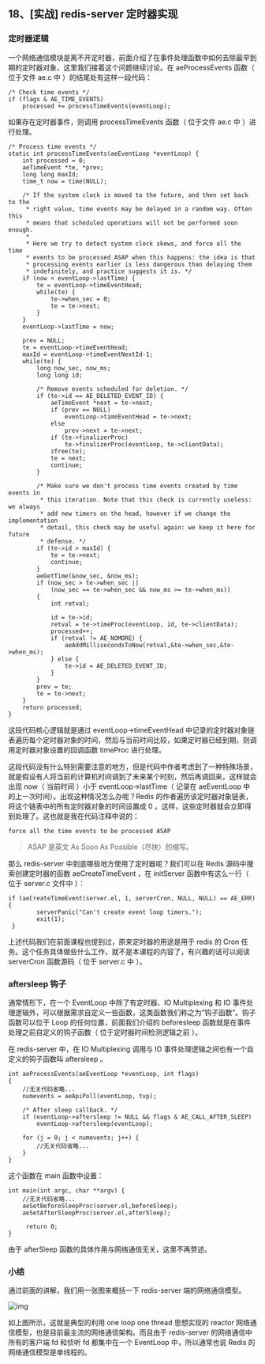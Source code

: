 ## 18、[实战] redis-server 定时器实现

### 定时器逻辑

一个网络通信模块是离不开定时器，前面介绍了在事件处理函数中如何去除最早到期的定时器对象，这里我们接着这个问题继续讨论。在 aeProcessEvents 函数（ 位于文件 ae.c 中 ）的结尾处有这样一段代码：

```
/* Check time events */
if (flags & AE_TIME_EVENTS)
    processed += processTimeEvents(eventLoop);
```

如果存在定时器事件，则调用 processTimeEvents 函数（ 位于文件 ae.c 中 ）进行处理。

```
/* Process time events */
static int processTimeEvents(aeEventLoop *eventLoop) {
    int processed = 0;
    aeTimeEvent *te, *prev;
    long long maxId;
    time_t now = time(NULL);

    /* If the system clock is moved to the future, and then set back to the
     * right value, time events may be delayed in a random way. Often this
     * means that scheduled operations will not be performed soon enough.
     *
     * Here we try to detect system clock skews, and force all the time
     * events to be processed ASAP when this happens: the idea is that
     * processing events earlier is less dangerous than delaying them
     * indefinitely, and practice suggests it is. */
    if (now < eventLoop->lastTime) {
        te = eventLoop->timeEventHead;
        while(te) {
            te->when_sec = 0;
            te = te->next;
        }
    }
    eventLoop->lastTime = now;

    prev = NULL;
    te = eventLoop->timeEventHead;
    maxId = eventLoop->timeEventNextId-1;
    while(te) {
        long now_sec, now_ms;
        long long id;

        /* Remove events scheduled for deletion. */
        if (te->id == AE_DELETED_EVENT_ID) {
            aeTimeEvent *next = te->next;
            if (prev == NULL)
                eventLoop->timeEventHead = te->next;
            else
                prev->next = te->next;
            if (te->finalizerProc)
                te->finalizerProc(eventLoop, te->clientData);
            zfree(te);
            te = next;
            continue;
        }

        /* Make sure we don't process time events created by time events in
         * this iteration. Note that this check is currently useless: we always
         * add new timers on the head, however if we change the implementation
         * detail, this check may be useful again: we keep it here for future
         * defense. */
        if (te->id > maxId) {
            te = te->next;
            continue;
        }
        aeGetTime(&now_sec, &now_ms);
        if (now_sec > te->when_sec ||
            (now_sec == te->when_sec && now_ms >= te->when_ms))
        {
            int retval;

            id = te->id;
            retval = te->timeProc(eventLoop, id, te->clientData);
            processed++;
            if (retval != AE_NOMORE) {
                aeAddMillisecondsToNow(retval,&te->when_sec,&te->when_ms);
            } else {
                te->id = AE_DELETED_EVENT_ID;
            }
        }
        prev = te;
        te = te->next;
    }
    return processed;
}
```

这段代码核心逻辑就是通过 eventLoop→timeEventHead 中记录的定时器对象链表遍历每个定时器对象的时间，然后与当前时间比较，如果定时器已经到期，则调用定时器对象设置的回调函数 timeProc 进行处理。

这段代码没有什么特别需要注意的地方，但是代码中作者考虑到了一种特殊场景，就是假设有人将当前的计算机时间调到了未来某个时刻，然后再调回来，这样就会出现 now（ 当前时间 ）小于 eventLoop→lastTime（ 记录在 aeEventLoop 中的上一次时间）。出现这种情况怎么办呢？Redis 的作者遍历该定时器对象链表，将这个链表中的所有定时器对象的时间设置成 0 。这样，这些定时器就会立即得到处理了。这也就是我在代码注释中说的：

```
force all the time events to be processed ASAP
```

> ASAP 是英文 As Soon As Possible（尽快）的缩写。

那么 redis-server 中到底哪些地方使用了定时器呢？我们可以在 Redis 源码中搜索创建定时器的函数 aeCreateTimeEvent ，在 initServer 函数中有这么一行（ 位于 server.c 文件中 ）：

```
if (aeCreateTimeEvent(server.el, 1, serverCron, NULL, NULL) == AE_ERR) {
        serverPanic("Can't create event loop timers.");
        exit(1);
 }
```

上述代码我们在前面课程也提到过，原来定时器的用途是用于 redis 的 Cron 任务。这个任务具体做些什么工作，就不是本课程的内容了，有兴趣的话可以阅读 serverCron 函数源码（ 位于 server.c 中 ）。

### aftersleep 钩子

通常情形下，在一个 EventLoop 中除了有定时器、IO Multiplexing 和 IO 事件处理逻辑外，可以根据需求自定义一些函数，这类函数我们称之为“钩子函数”。钩子函数可以位于 Loop 的任何位置，前面我们介绍的 beforesleep 函数就是在事件处理之前自定义的钩子函数（ 位于定时器时间检测逻辑之前 ）。

在 redis-server 中，在 IO Multiplexing 调用与 IO 事件处理逻辑之间也有一个自定义的钩子函数叫 aftersleep 。

```
int aeProcessEvents(aeEventLoop *eventLoop, int flags)
{
    //无关代码省略...
    numevents = aeApiPoll(eventLoop, tvp);

    /* After sleep callback. */
    if (eventLoop->aftersleep != NULL && flags & AE_CALL_AFTER_SLEEP)
        eventLoop->aftersleep(eventLoop);

    for (j = 0; j < numevents; j++) {
        //无关代码省略...
    }    
}
```

这个函数在 main 函数中设置：

```
int main(int argc, char **argv) {
    //无关代码省略...
    aeSetBeforeSleepProc(server.el,beforeSleep);
    aeSetAfterSleepProc(server.el,afterSleep);

     return 0;
}
```

由于 afterSleep 函数的具体作用与网络通信无关，这里不再赘述。

### 小结

通过前面的讲解，我们用一张图来概括一下 redis-server 端的网络通信模型。

![img](https://images.gitbook.cn/c3f5c9e0-f20a-11e8-a886-5157ca7834b5)

如上图所示，这就是典型的利用 one loop one thread 思想实现的 reactor 网络通信模型，也是目前最主流的网络通信架构。而且由于 redis-server 的网络通信中所有的客户端 fd 和侦听 fd 都集中在一个 EventLoop 中，所以通常也说 Redis 的网络通信模型是单线程的。
